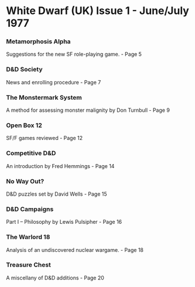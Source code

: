 # White Dwarf (UK) Issue 1 - June/July 1977

### Metamorphosis Alpha
Suggestions for the new SF role-playing game. - Page 5

### D&D Society
News and enrolling procedure - Page 7

### The Monstermark System
A method for assessing monster malignity by Don Turnbull - Page 9

### Open Box 12
SF/F games reviewed - Page 12

### Competitive D&D
An introduction by Fred Hemmings - Page 14

### No Way Out?
D&D puzzles set by David Wells - Page 15

### D&D Campaigns
Part I – Philosophy by Lewis Pulsipher - Page 16

### The Warlord 18
Analysis of an undiscovered nuclear wargame. - Page 18

### Treasure Chest
A miscellany of D&D additions - Page 20